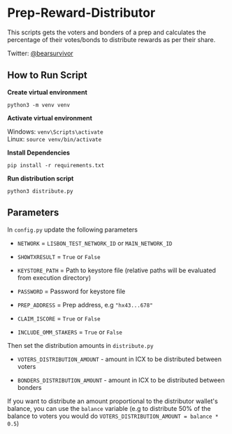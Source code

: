 # Prep-Reward-Distributor
This scripts gets the voters and bonders of a prep and calculates the percentage of their votes/bonds to distribute 
rewards as per their share.

Twitter: [@bearsurvivor](https://twitter.com/BearSurvivor)

## How to Run Script
**Create virtual environment**

`python3 -m venv venv`

**Activate virtual environment**

Windows: `venv\Scripts\activate`\
Linux: `source venv/bin/activate`


**Install Dependencies**

`pip install -r requirements.txt`

**Run distribution script**

`python3 distribute.py`

## Parameters 

In `config.py` update the following parameters

- `NETWORK` = `LISBON_TEST_NETWORK_ID` or `MAIN_NETWORK_ID`


- `SHOWTXRESULT` = `True` or `False`


- `KEYSTORE_PATH` = Path to keystore file (relative paths will be evaluated from execution directory)


- `PASSWORD` = Password for keystore file


- `PREP_ADDRESS` = Prep address, e.g `"hx43...678"`


- `CLAIM_ISCORE` = `True` or `False`


- `INCLUDE_OMM_STAKERS` = `True` or `False`


Then set the distribution amounts in `distribute.py`

- `VOTERS_DISTRIBUTION_AMOUNT` - amount in ICX to be distributed between voters


- `BONDERS_DISTRIBUTION_AMOUNT` - amount in ICX to be distributed between bonders

If you want to distribute an amount proportional to the distributor wallet's balance, you can use the `balance` 
variable (e.g to distribute 50% of the balance to voters you would do `VOTERS_DISTRIBUTION_AMOUNT = balance * 0.5`)
